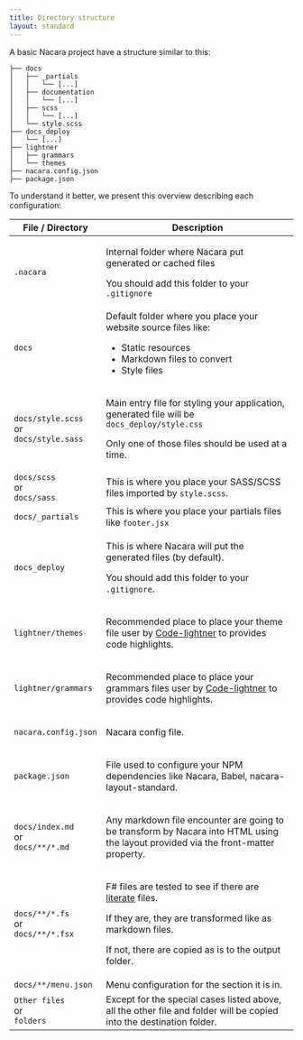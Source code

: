 ```yaml
---
title: Directory structure
layout: standard
---
```


A basic Nacara project have a structure similar to this:

```
├── docs
│   ├── _partials
│   │   └── [...]
│   ├── documentation
│   │   └── [...]
│   ├── scss
│   │   └── [...]
│   └── style.scss
├── docs_deploy
│   └── [...]
├── lightner
│   ├── grammars
│   └── themes
├── nacara.config.json
├── package.json
```

To understand it better, we present this overview describing each configuration:

<table class="table is-narrow is-bordered is-vcentered">
    <thead>
        <tr>
            <th class="label-cell">File / Directory</th>
            <th class="label-cell">Description</th>
        </tr>
    </thead>
    <tbody>
        <tr>
            <td class="label-cell">
                <code>.nacara</code>
            </td>
            <td class="fullwidth-cell">
                <p>
                    Internal folder where Nacara put generated or cached files
                </p>
                <p>
                    You should add this folder to your <code>.gitignore</code>
                </p>
            </td>
        </tr>
        <tr>
            <td class="label-cell">
                <code>docs</code>
            </td>
            <td class="fullwidth-cell">
                Default folder where you place your website source files like:
                <ul>
                    <li>Static resources</li>
                    <li>Markdown files to convert</li>
                    <li>Style files</li>
                </ul>
            </td>
        </tr>
        <tr>
            <td class="label-cell">
                <code>docs/style.scss</code>
                <div class="is-size-7 my-2">or</div>
                <code>docs/style.sass</code>
            </td>
            <td class="fullwidth-cell">
                <p>
                    Main entry file for styling your application, generated file will be <code>docs_deploy/style.css</code>
                </p>
                <p>
                    Only one of those files should be used at a time.
                </p>
            </td>
        </tr>
        <tr>
            <td class="label-cell">
                <code>docs/scss</code>
                <div class="is-size-7 my-2">or</div>
                <code>docs/sass</code>
            </td>
            <td class="fullwidth-cell">
                This is where you place your SASS/SCSS files imported by <code>style.scss</code>.
            </td>
        </tr>
        <tr>
            <td class="label-cell">
                <code>docs/_partials</code>
            </td>
            <td class="fullwidth-cell">
                This is where you place your partials files like <code>footer.jsx</code>
            </td>
        </tr>
        <tr>
            <td class="label-cell">
                <code>docs_deploy</code>
            </td>
            <td class="fullwidth-cell">
                <p>This is where Nacara will put the generated files (by default).</p>
                <p>You should add this folder to your <code>.gitignore</code>.</p>
            </td>
        </tr>
        <tr>
            <td class="label-cell">
                <code>lightner/themes</code>
            </td>
            <td class="fullwidth-cell">
                <p>

Recommended place to place your theme file user by [Code-lightner](https://github.com/MangelMaxime/Code-Lightner) to provides code highlights.
                </p>
            </td>
        </tr>
        <tr>
            <td class="label-cell">
                <code>lightner/grammars</code>
            </td>
            <td class="fullwidth-cell">
                <p>

Recommended place to place your grammars files user by [Code-lightner](https://github.com/MangelMaxime/Code-Lightner) to provides code highlights.
                </p>
            </td>
        </tr>
        <tr>
            <td class="label-cell">
                <code>nacara.config.json</code>
            </td>
            <td class="fullwidth-cell">
                <p>Nacara config file.</p>
            </td>
        </tr>
        <tr>
            <td class="label-cell">
                <code>package.json</code>
            </td>
            <td class="fullwidth-cell">
                <p>File used to configure your NPM dependencies like Nacara, Babel, nacara-layout-standard.</p>
            </td>
        </tr>
        <tr>
            <td class="label-cell">
                <code>docs/index.md</code>
                <div class="is-size-7 my-2">or</div>
                <code>docs/\*\*/\*.md</code>
            </td>
            <td class="fullwidth-cell">
                <p>Any markdown file encounter are going to be transform by Nacara into HTML using the layout provided via the front-matter property.</p>
            </td>
        </tr>
        <tr>
            <td class="label-cell">
                <code>docs/\*\*/\*.fs</code>
                <div class="is-size-7 my-2">or</div>
                <code>docs/\*\*/\*.fsx</code>
            </td>
            <td class="fullwidth-cell">
                <p>F# files are tested to see if there are [literate](/nacara/guides/literate-files.html) files.</p>
                <p>If they are, they are transformed like as markdown files.</p>
                <p>If not, there are copied as is to the output folder.</p>
            </td>
        </tr>
        <tr>
            <td class="label-cell">
                <code>docs/\*\*/menu.json</code>
            </td>
            <td class="fullwidth-cell">
                Menu configuration for the section it is in.
            </td>
        </tr>
        <tr>
            <td class="label-cell">
                <code>Other files</code>
                <div class="is-size-7 my-2">or</div>
                <code>folders</code>
            </td>
            <td class="fullwidth-cell">
                Except for the special cases listed above, all the other file and folder will be copied into the destination folder.
            </td>
        </tr>
    </tbody>
</table>
